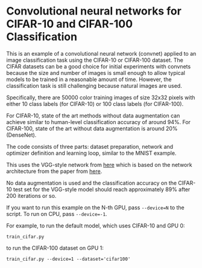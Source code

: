 # Convolutional neural networks for CIFAR-10 and CIFAR-100 Classification

This is an example of a convolutional neural network (convnet) applied to an image classification task using the CIFAR-10 or CIFAR-100 dataset. The CIFAR datasets can be a good choice for initial experiments with convnets because the size and number of images is small enough to allow typical models to be trained in a reasonable amount of time. However, the classification task is still challenging because natural images are used.

Specifically, there are 50000 color training images of size 32x32 pixels with either 10 class labels (for CIFAR-10) or 100 class labels (for CIFAR-100).

For CIFAR-10, state of the art methods without data augmentation can achieve similar to human-level classification accuracy of around 94%.
For CIFAR-100, state of the art without data augmentation is around 20% (DenseNet).

The code consists of three parts: dataset preparation, network and optimizer definition and learning loop, similar to the MNIST example.

This uses the VGG-style network from [here](http://torch.ch/blog/2015/07/30/cifar.html) which is based on the network architecture from the paper from [here](https://arxiv.org/pdf/1409.1556v6.pdf).

No data augmentation is used and the classification accuracy on the CIFAR-10 test set for the VGG-style model should reach approximately 89% after 200 iterations or so.

If you want to run this example on the N-th GPU, pass `--device=N` to the script. To run on CPU, pass `--device=-1`.

For example, to run the default model, which uses CIFAR-10 and GPU 0:
```
train_cifar.py
```

to run the CIFAR-100 dataset on GPU 1:
```
train_cifar.py --device=1 --dataset='cifar100'
```
